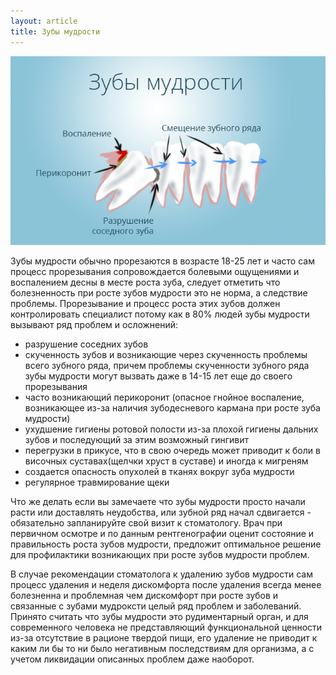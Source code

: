 ```yaml
---
layout: article
title: Зубы мудрости
---
```

<span class="image right">![Зубы мудрости](/images/zub-mudrosti.jpg)</span>

Зубы мудрости обычно прорезаются в возрасте 18-25 лет и часто сам процесс прорезывания сопровождается болевыми ощущениями и воспалением десны в месте роста зуба, следует отметить что болезненность при росте зубов мудрости это не норма, а следствие проблемы. Прорезывание и процесс роста этих зубов должен контролировать специалист потому как в 80% людей зубы мудрости вызывают ряд проблем и осложнений:

* разрушение соседних зубов 
* скученность зубов и возникающие через скученность проблемы всего зубного ряда, причем проблемы скученности зубного ряда зубы мудрости могут вызвать даже в 14-15 лет еще до своего прорезывания
* часто возникающий перикоронит (опасное гнойное воспаление, возникающее из-за наличия зубодесневого кармана при росте зуба мудрости)
* ухудшение гигиены ротовой полости из-за плохой гигиены дальних зубов и последующий за этим возможный гингивит
* перегрузки в прикусе, что в свою очередь может приводит к боли в височных суставах(щелчки хруст в суставе) и иногда к мигреням
* создается опасность опухолей в тканях вокруг зуба мудрости
* регулярное травмирование щеки

Что же делать если вы замечаете что зубы мудрости просто начали расти или доставлять неудобства, или зубной ряд начал сдвигается - обязательно запланируйте свой визит к стоматологу. Врач при первичном осмотре и по данным рентгенографии оценит состояние и правильность роста зубов мудрости, предложит оптимальное решение для профилактики возникающих при росте зубов мудрости проблем.

В случае рекомендации стоматолога к удалению зубов мудрости сам процесс удаления и неделя дискомфорта после удаления всегда менее болезненна и проблемная чем дискомфорт при росте зубов и связанные с зубами мудроксти целый ряд проблем и заболеваний. Принято считать что зубы мудрости это рудиментарный орган, и для современного человека не представляющий функциональной ценности из-за отсутствие в рационе твердой пищи, его удаление не приводит к каким ли бы то ни было негативным последствиям для организма, а с учетом ликвидации описанных проблем даже наоборот.